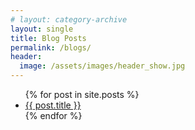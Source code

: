 ```yaml
---
# layout: category-archive
layout: single
title: Blog Posts
permalink: /blogs/
header:
  image: /assets/images/header_show.jpg
---
```


<ul>
  {% for post in site.posts %}
    <li>
      <a href="{{ post.url }}">{{ post.title }}</a>
    </li>
  {% endfor %}
</ul>